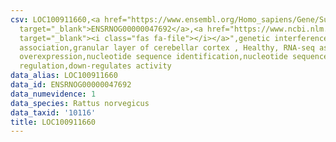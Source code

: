 ```yaml
---
csv: LOC100911660,<a href="https://www.ensembl.org/Homo_sapiens/Gene/Summary?db=core;g=ENSRNOG00000047692"
  target="_blank">ENSRNOG00000047692</a>,<a href="https://www.ncbi.nlm.nih.gov/pubmed/30467350"
  target="_blank"><i class="fas fa-file"></i></a>",genetic interference,functional
  association,granular layer of cerebellar cortex , Healthy, RNA-seq assay, hsf-1
  overexpression,nucleotide sequence identification,nucleotide sequence identification,transcriptional
  regulation,down-regulates activity
data_alias: LOC100911660
data_id: ENSRNOG00000047692
data_numevidence: 1
data_species: Rattus norvegicus
data_taxid: '10116'
title: LOC100911660
---
```

